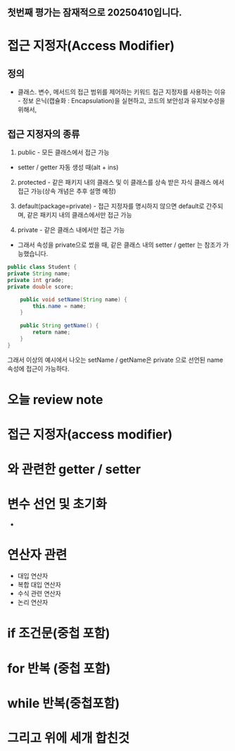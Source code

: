 ## 첫번째 평가는 잠재적으로 20250410입니다.

# 접근 지정자(Access Modifier)

## 정의

- 클래스. 변수, 메서드의 접근 범위를 제어하는 키워드
접근 지정자를 사용하는 이유 - 정보 은닉(캡슐화 :
Encapsulation)을 실현하고, 코드의 보안성과 유지보수성을 위해서,

## 접근 지정자의 종류
1. public - 모든 클래스에서 접근 가능
- setter / getter 자동 생성 때(alt + ins)

2. protected - 같은 패키지 내의 클래스 및 이 클래스를 상속 받은 
자식 클래스 에서 접근 가능(상속 개념은 추후 설명 예정)

3. default(package=private) - 접근 지정자를 명시하지 않으면 default로 간주되며, 
같은 패키지 내의 클래스에서만 접근 가능


4. private - 같은 클래스 내에서만 접근 가능
- 그래서 속성을 private으로 썼을 때, 같은 클래스 내의 setter / getter 는 참조가 가능했습니다.

```java
public class Student {
private String name;
private int grade;
private double score;

    public void setName(String name) {
        this.name = name;
    }
    
    public String getName() {
        return name;
    }
}
```

그래서 이상의 예시에서 나오는 setName / getName은 private
으로 선언된 name 속성에 접근이 가능하다.

# 오늘 review note

# 접근 지정자(access modifier)
# 와 관련한 getter / setter
# 변수 선언 및 초기화
- 
# 연산자 관련
- 대입 연산자
- 복합 대입 연산자
- 수식 관련 연산자
- 논리 연산자
# if 조건문(중첩 포함)
# for 반복 (중첩 포함)
# while 반복(중첩포함)
# 그리고 위에 세개 합친것
